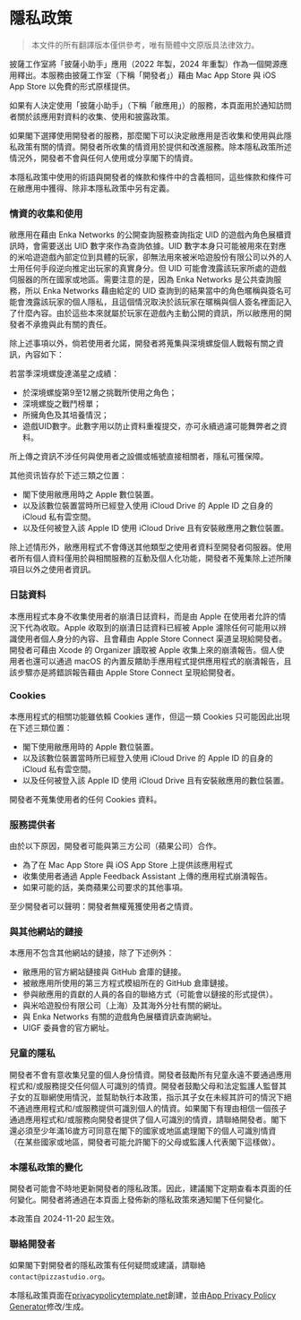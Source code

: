 # **隱私政策**

> 本文件的所有翻譯版本僅供參考，唯有簡體中文原版具法律效力。

披薩工作室將「披薩小助手」應用（2022 年製，2024 年重製）作為一個開源應用釋出。本服務由披薩工作室（下稱「開發者」）藉由 Mac App Store 與 iOS App Store 以免費的形式原樣提供。

如果有人決定使用「披薩小助手」（下稱「敝應用」）的服務，本頁面用於通知訪問者關於該應用對資料的收集、使用和披露政策。

如果閣下選擇使用開發者的服務，那麼閣下可以決定敝應用是否收集和使用與此隱私政策有關的情資。開發者所收集的情資用於提供和改進服務。除本隱私政策所述情況外，開發者不會與任何人使用或分享閣下的情資。

本隱私政策中使用的術語與開發者的條款和條件中的含義相同，這些條款和條件可在敝應用中獲得、除非本隱私政策中另有定義。

### **情資的收集和使用**

敝應用在藉由 Enka Networks 的公開查詢服務查詢指定 UID 的遊戲內角色展櫃資訊時，會需要送出 UID 數字來作為查詢依據。UID 數字本身只可能被用來在對應的米哈遊遊戲內部定位到具體的玩家，卻無法用來被米哈遊股份有限公司以外的人士用任何手段逆向推定出玩家的真實身分。但 UID 可能會洩露該玩家所處的遊戲伺服器的所在國家或地區。需要注意的是，因為 Enka Networks 是公共查詢服務，所以 Enka Networks 藉由給定的 UID 查詢到的結果當中的角色暱稱與簽名可能會洩露該玩家的個人隱私，且這個情況取決於該玩家在暱稱與個人簽名裡面記入了什麼內容。由於這些本來就屬於玩家在遊戲內主動公開的資訊，所以敝應用的開發者不承擔與此有關的責任。

除上述事項以外，倘若使用者允諾，開發者將蒐集與深境螺旋個人戰報有關之資訊，內容如下：

若當季深境螺旋達滿星之成績：

- 於深境螺旋第9至12層之挑戰所使用之角色；
- 深境螺旋之戰鬥榜單；
- 所擁角色及其培養情況；
- 遊戲UID數字。此數字用以防止資料重複提交，亦可永續過濾可能舞弊者之資料。

所上傳之資訊不涉任何與使用者之設備或帳號直接相關者，隱私可獲保障。

其他资讯皆存於下述三類之位置：

- 閣下使用敝應用時之 Apple 數位裝置。
- 以及該數位裝置當時所已經登入使用 iCloud Drive 的 Apple ID 之自身的 iCloud 私有雲空間。
- 以及任何被登入該 Apple ID 使用 iCloud Drive 且有安裝敝應用之數位裝置。

除上述情形外，敝應用程式不會傳送其他類型之使用者資料至開發者伺服器。使用者所有個人資料僅用於與相關服務的互動及個人化功能，開發者不蒐集除上述所陳項目以外之使用者資訊。

### **日誌資料**

本應用程式本身不收集使用者的崩潰日誌資料，而是由 Apple 在使用者允許的情況下代為收取。Apple 收取到的崩潰日誌資料已經被 Apple 濾除任何可能用以辨識使用者個人身分的內容、且會藉由 Apple Store Connect 渠道呈現給開發者。開發者可藉由 Xcode 的 Organizer 讀取被 Apple 收集上來的崩潰報告。個人使用者也還可以通過 macOS 的內置反饋助手應用程式提供應用程式的崩潰報告，且該步驟亦是將錯誤報告藉由 Apple Store Connect 呈現給開發者。

### **Cookies**

本應用程式的相關功能雖依賴 Cookies 運作，但這一類 Cookies 只可能因此出現在下述三類位置：

- 閣下使用敝應用時的 Apple 數位裝置。
- 以及該數位裝置當時所已經登入使用 iCloud Drive 的 Apple ID 的自身的 iCloud 私有雲空間。
- 以及任何被登入該 Apple ID 使用 iCloud Drive 且有安裝敝應用的數位裝置。

開發者不蒐集使用者的任何 Cookies 資料。

### **服務提供者**

由於以下原因，開發者可能與第三方公司（蘋果公司）合作。

* 為了在 Mac App Store 與 iOS App Store 上提供該應用程式
* 收集使用者通過 Apple Feedback Assistant 上傳的應用程式崩潰報告。
* 如果可能的話，美商蘋果公司要求的其他事項。

至少開發者可以聲明：開發者無權蒐獲使用者之情資。

### **與其他網站的鏈接**

本應用不包含其他網站的鏈接，除了下述例外：

- 敝應用的官方網站鏈接與 GitHub 倉庫的鏈接。
- 被敝應用所使用的第三方程式模組所在的 GitHub 倉庫鏈接。
- 參與敝應用的貢獻的人員的各自的聯絡方式（可能會以鏈接的形式提供）。
- 與米哈遊股份有限公司（上海）及其海外分社有關的網址。
- 與 Enka Networks 有關的遊戲角色展櫃資訊查詢網址。
- UIGF 委員會的官方網址。

### **兒童的隱私**

開發者不會有意收集兒童的個人身份情資。開發者鼓勵所有兒童永遠不要通過應用程式和/或服務提交任何個人可識別的情資。開發者鼓勵父母和法定監護人監督其子女的互聯網使用情況，並幫助執行本政策，指示其子女在未經其許可的情況下絕不通過應用程式和/或服務提供可識別個人的情資。如果閣下有理由相信一個孩子通過應用程式和/或服務向開發者提供了個人可識別的情資，請聯絡開發者。閣下還必須至少年滿16歲方可同意在閣下的國家或地區處理閣下的個人可識別情資（在某些國家或地區，開發者可能允許閣下的父母或監護人代表閣下這樣做）。

### **本隱私政策的**變化

開發者可能會不時地更新開發者的隱私政策。因此，建議閣下定期查看本頁面的任何變化。開發者將通過在本頁面上發佈新的隱私政策來通知閣下任何變化。

本政策自 2024-11-20 起生效。

### **聯絡開發者**

如果閣下對開發者的隱私政策有任何疑問或建議，請聯絡 `contact@pizzastudio.org`。

本隱私政策頁面在[privacypolicytemplate.net](https://privacypolicytemplate.net)創建，並由[App Privacy Policy Generator](https://app-privacy-policy-generator.nisrulz.com/)修改/生成。

